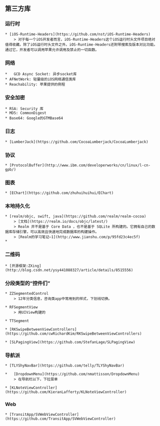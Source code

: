 ## 第三方库


### 运行时
	* [iOS-Runtime-Headers](https://github.com/nst/iOS-Runtime-Headers)
		> 对于每一个iOS开发者而言，iOS-Runtime-Headers这个iOS运行时头文件项目绝对值得收藏。除了iOS运行时头文件之外，iOS-Runtime-Headers还附带搜索及版本对比功能。通过它，开发者可以调用苹果允许调用及禁止的一切函数。

### 网络
	*	GCD Async Socket: 异步socket库
	* AFNetWork: 轻量级的iOS网络通信类库
	* Reachability: 苹果提供的例程

### 安全加密
	* RSA: Security 库
	* MD5: CommonDigest
	* Base64: Google的GTMBase64

### 日志
	* [LumberJack](https://github.com/CocoaLumberjack/CocoaLumberjack)

### 协议
	* [ProtocolBuffer](http://www.ibm.com/developerworks/cn/linux/l-cn-gpb/)

### 图表
	* [EChart](https://github.com/zhuhuihuihui/EChart)

### 本地持久化

	* [realm/objc, swift, java](https://github.com/realm/realm-cocoa)
		> [文档](https://realm.io/docs/objc/latest/)
		> Realm 并不是基于 Core Data ，也不是基于 SQLite 所构建的。它拥有自己的数据库存储引擎，可以高效且快速地完成数据库的构建操作。
		> [Realm的学习笔记—1](http://www.jianshu.com/p/95fd23c4ec5f)
	*

### 二维码
	* [开源框架:ZXing](http://blog.csdn.net/ysy441088327/article/details/8515556)

### 分段类型的“控件们”
	* ZZSegmentedControl
		> 12年分类信息，咨询类app中常用到的样式，下划线切换。

	* RFSegmentView
		> 用UIView构建的

	* TTSegment

	* [RKSwipeBetweenViewControllers](https://github.com/cwRichardKim/RKSwipeBetweenViewControllers)

	* [SLPagingView](https://github.com/StefanLage/SLPagingView)

### 导航派
	* [TLYShyNavBar](https://github.com/telly/TLYShyNavBar)

	*	[DropdownMenu](https://github.com/nmattisson/DropdownMenu)
		> 在导航栏以下，下拉菜单

	* [KLNoteViewController](https://github.com/KieranLafferty/KLNoteViewController)

### Web
	* [TransitApp/SVWebViewController](https://github.com/TransitApp/SVWebViewController)
